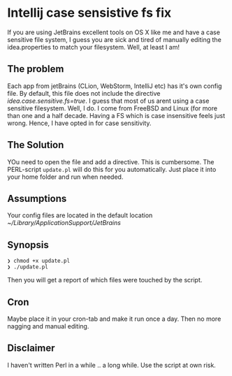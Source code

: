 # Intellij case sensistive fs fix

If you are using JetBrains excellent tools on OS X like me and have a case sensitive file system, I guess you are sick and tired of manually editing the idea.properties to match your filesystem. Well, at least I am!

## The problem

Each app from jetBrains (CLion, WebStorm, IntelliJ etc) has it's own config file. By default, this file does not include the directive *idea.case.sensitive.fs=true*. I guess that most of us arent using a case sensitive filesystem. Well, I do. I come from FreeBSD and Linux (for more than one and a half decade. Having a FS which is case insensitive feels just wrong. Hence, I have opted in for case sensitivity.

## The Solution

YOu need to open the file and add a directive. This is cumbersome. The PERL-script `update.pl` will do this for you automatically. Just place it into your home folder and run when needed.

## Assumptions
Your config files are located in the default location *~/Library/ApplicationSupport/JetBrains*

## Synopsis
    ❯ chmod +x update.pl
    ❯ ./update.pl
Then you will get a report of which files were touched by the script.

## Cron
Maybe place it in your cron-tab and make it run once a day. Then no more nagging and manual editing.

## Disclaimer
I haven't written Perl in a while .. a long while. Use the script at own risk.
